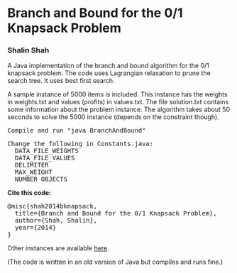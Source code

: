 <h1>Branch and Bound for the 0/1 Knapsack Problem</h1>
<h3>Shalin Shah</h3>
<p>A Java implementation of the branch and bound algorithm for the 0/1 knapsack problem. The code uses Lagrangian relaxation to prune the search tree. It uses best first search.</p>
<p>A sample instance of 5000 items is included. This instance has the weights in weights.txt and values (profits) in values.txt. The file solution.txt contains some information about the problem instance. The algorithm takes about 50 seconds to solve the 5000 instance (depends on the constraint though).</p>
<pre>Compile and run "java BranchAndBound"</pre>
<pre>Change the following in Constants.java:
  DATA_FILE_WEIGHTS
  DATA_FILE_VALUES
  DELIMITER
  MAX_WEIGHT
  NUMBER_OBJECTS</pre>
<b>Cite this code:</b>
<pre>
@misc{shah2014bknapsack,
  title={Branch and Bound for the 0/1 Knapsack Problem},
  author={Shah, Shalin},
  year={2014}
}
</pre>
<p>Other instances are available <a href="https://people.sc.fsu.edu/~jburkardt/datasets/knapsack_01/knapsack_01.html">here</a>.</p>
<p>(The code is written in an old version of Java but compiles and runs fine.)</p>
